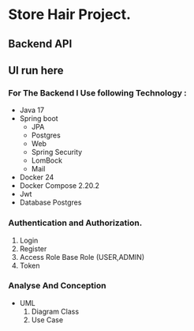 # Store Hair Project.

## Backend API

## UI run here

### For The Backend I Use following Technology :
<ul>
<li>Java 17</li>
<li>Spring boot
    <ul>
        <li>JPA</li>
        <li>Postgres</li>
        <li>Web</li>
        <li>Spring Security</li>
        <li>LomBock</li>
        <li>Mail</li>
    </ul>
</li>
<li>Docker 24</li>
<li>Docker Compose 2.20.2</li>
<li>Jwt</li>
<li>Database Postgres</li>
</ul>

### Authentication and Authorization.
<ol>
    <li>Login</li>
    <li>Register</li>
    <li>Access Role Base Role (USER,ADMIN)</li>
    <li>Token</li>
</ol>

### Analyse And Conception
<ul>
    <li>UML
        <ol>
            <li>Diagram Class</li>
            <li>Use Case</li>
        </ol>
    </li>
</ul>